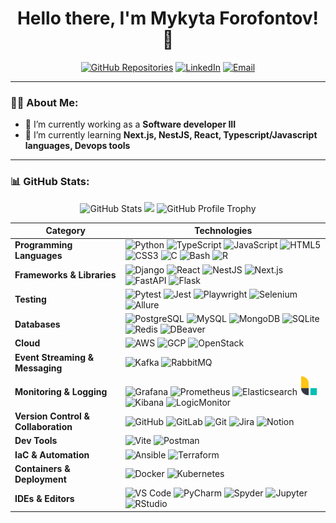 <h1 align="center">Hello there, I'm Mykyta Forofontov! 👋</h1>

<p align="center">
  <a href="https://github.com/MForofontov?tab=repositories"><img src="https://img.shields.io/badge/-My%20Repos-181717?style=for-the-badge&logo=github" alt="GitHub Repositories"></a>
  <a href="https://www.linkedin.com/in/mykyta-forofontov-7128a31bb"><img src="https://img.shields.io/badge/-LinkedIn-0077B5?style=for-the-badge&logo=linkedin" alt="LinkedIn"></a>
  <a href="mailto:[mykyta_forofontov@hotmail.com]"><img src="https://img.shields.io/badge/-Email-c14438?style=for-the-badge&logo=Gmail&logoColor=white" alt="Email"></a>
</p>

---

### 👨‍💻 About Me:
- 🔭 I’m currently working as a **Software developer III**
- 🌱 I’m currently learning **Next.js, NestJS, React, Typescript/Javascript languages, Devops tools**

---

### 📊 GitHub Stats:
<p align="center">
  <img src="https://github-readme-stats.vercel.app/api?username=MForofontov&show_icons=true&theme=radical&count_private=true&include_all_commits=true" alt="GitHub Stats" height="180em" />
  <img src="https://github-readme-stats.vercel.app/api/top-langs/?username=MForofontov&layout=compact&theme=radical&langs_count=10" height="180em" />
  <img src="https://github-profile-trophy.vercel.app/?username=MForofontov&theme=onedark&title=Commits,PullRequest,Reviews,Issues,Experience,Stars,Repositories,Followers" alt="GitHub Profile Trophy">
</p>

  <!--START_SECTION:tools-->
  | **Category** | **Technologies** |
  |--------------|------------------|
  | **Programming Languages** | <img src="https://cdn.jsdelivr.net/gh/devicons/devicon/icons/python/python-original.svg" width="30" alt="Python"/> <img src="https://cdn.jsdelivr.net/gh/devicons/devicon/icons/typescript/typescript-original.svg" width="30" alt="TypeScript"/> <img src="https://cdn.jsdelivr.net/gh/devicons/devicon/icons/javascript/javascript-original.svg" width="30" alt="JavaScript"/> <img src="https://cdn.jsdelivr.net/gh/devicons/devicon/icons/html5/html5-original.svg" width="30" alt="HTML5"/> <img src="https://cdn.jsdelivr.net/gh/devicons/devicon/icons/css3/css3-original.svg" width="30" alt="CSS3"/> <img src="https://cdn.jsdelivr.net/gh/devicons/devicon/icons/c/c-original.svg" width="30" alt="C"/> <img src="https://cdn.jsdelivr.net/gh/devicons/devicon/icons/bash/bash-original.svg" width="30" alt="Bash"/> <img src="https://cdn.jsdelivr.net/gh/devicons/devicon/icons/r/r-original.svg" width="30" alt="R"/> |
  | **Frameworks & Libraries** | <img src="https://cdn.jsdelivr.net/gh/devicons/devicon/icons/django/django-plain.svg" width="30" alt="Django"/> <img src="https://cdn.jsdelivr.net/gh/devicons/devicon/icons/react/react-original.svg" width="30" alt="React"/> <img src="https://nestjs.com/img/logo-small.svg" width="30" alt="NestJS"/> <img src="https://cdn.jsdelivr.net/gh/devicons/devicon/icons/nextjs/nextjs-original.svg" width="30" alt="Next.js"/> <img src="https://cdn.jsdelivr.net/gh/devicons/devicon/icons/fastapi/fastapi-original.svg" width="30" alt="FastAPI"/> <img src="https://cdn.jsdelivr.net/gh/devicons/devicon/icons/flask/flask-original.svg" width="30" alt="Flask"/> |
  | **Testing** | <img src="https://cdn.jsdelivr.net/gh/devicons/devicon/icons/pytest/pytest-original.svg" width="30" alt="Pytest"/> <img src="https://cdn.jsdelivr.net/gh/devicons/devicon/icons/jest/jest-plain.svg" width="30" alt="Jest"/> <img src="https://playwright.dev/img/playwright-logo.svg" width="30" alt="Playwright"/> <img src="https://cdn.jsdelivr.net/gh/devicons/devicon/icons/selenium/selenium-original.svg" width="30" alt="Selenium"/> <img src="https://avatars.githubusercontent.com/u/5879127?s=200&v=4" width="30" alt="Allure"/> |
  | **Databases** | <img src="https://cdn.jsdelivr.net/gh/devicons/devicon/icons/postgresql/postgresql-original.svg" width="30" alt="PostgreSQL"/> <img src="https://cdn.jsdelivr.net/gh/devicons/devicon/icons/mysql/mysql-original.svg" width="30" alt="MySQL"/> <img src="https://cdn.jsdelivr.net/gh/devicons/devicon/icons/mongodb/mongodb-original.svg" width="30" alt="MongoDB"/> <img src="https://cdn.jsdelivr.net/gh/devicons/devicon/icons/sqlite/sqlite-original.svg" width="30" alt="SQLite"/> <img src="https://cdn.jsdelivr.net/gh/devicons/devicon/icons/redis/redis-original.svg" width="30" alt="Redis"/> <img src="https://cdn.jsdelivr.net/gh/devicons/devicon/icons/dbeaver/dbeaver-original.svg" width="30" alt="DBeaver"/> |
  | **Cloud** | <img src="https://raw.githubusercontent.com/gilbarbara/logos/main/logos/aws.svg" width="30" alt="AWS"/> <img src="https://raw.githubusercontent.com/gilbarbara/logos/main/logos/google-cloud.svg" width="30" alt="GCP"/> <img src="https://cdn.simpleicons.org/openstack/ED1944" width="30" alt="OpenStack"/> |
  | **Event Streaming & Messaging** | <img src="https://cdn.jsdelivr.net/gh/devicons/devicon/icons/apachekafka/apachekafka-original.svg" width="30" alt="Kafka"/> <img src="https://cdn.jsdelivr.net/gh/devicons/devicon/icons/rabbitmq/rabbitmq-original.svg" width="30" alt="RabbitMQ"/> |
  | **Monitoring & Logging** | <img src="https://cdn.jsdelivr.net/gh/devicons/devicon/icons/grafana/grafana-original.svg" width="30" alt="Grafana"/> <img src="https://cdn.jsdelivr.net/gh/devicons/devicon/icons/prometheus/prometheus-original.svg" width="30" alt="Prometheus"/> <img src="https://cdn.jsdelivr.net/gh/devicons/devicon/icons/elasticsearch/elasticsearch-original.svg" width="30" alt="Elasticsearch"/> <img src="https://raw.githubusercontent.com/devicons/devicon/master/icons/logstash/logstash-original.svg" width="30" alt="Logstash"/> <img src="https://cdn.jsdelivr.net/gh/devicons/devicon/icons/kibana/kibana-original.svg" width="30" alt="Kibana"/> <img src="https://svgmix.com/uploads/71c5b8-logicmonitor.svg" width="30" alt="LogicMonitor"/> |
  | **Version Control & Collaboration** | <img src="https://cdn.jsdelivr.net/gh/devicons/devicon/icons/github/github-original.svg" width="30" alt="GitHub"/> <img src="https://cdn.jsdelivr.net/gh/devicons/devicon/icons/gitlab/gitlab-original.svg" width="30" alt="GitLab"/> <img src="https://cdn.jsdelivr.net/gh/devicons/devicon/icons/git/git-original.svg" width="30" alt="Git"/> <img src="https://cdn.jsdelivr.net/gh/devicons/devicon/icons/jira/jira-original.svg" width="30" alt="Jira"/> <img src="https://cdn.jsdelivr.net/gh/devicons/devicon/icons/notion/notion-original.svg" width="30" alt="Notion"/> |
  | **Dev Tools** | <img src="https://cdn.jsdelivr.net/gh/devicons/devicon/icons/vite/vite-original.svg" width="30" alt="Vite"/> <img src="https://cdn.jsdelivr.net/gh/devicons/devicon/icons/postman/postman-original.svg" width="30" alt="Postman"/> |
  | **IaC & Automation** | <img src="https://cdn.jsdelivr.net/gh/devicons/devicon/icons/ansible/ansible-original.svg" width="30" alt="Ansible"/> <img src="https://cdn.jsdelivr.net/gh/devicons/devicon/icons/terraform/terraform-original.svg" width="30" alt="Terraform"/> |
  | **Containers & Deployment** | <img src="https://cdn.jsdelivr.net/gh/devicons/devicon/icons/docker/docker-original.svg" width="30" alt="Docker"/> <img src="https://cdn.jsdelivr.net/gh/devicons/devicon/icons/kubernetes/kubernetes-plain.svg" width="30" alt="Kubernetes"/> |
  | **IDEs & Editors** | <img src="https://cdn.jsdelivr.net/gh/devicons/devicon/icons/vscode/vscode-original.svg" width="30" alt="VS Code"/> <img src="https://cdn.jsdelivr.net/gh/devicons/devicon/icons/pycharm/pycharm-original.svg" width="30" alt="PyCharm"/> <img src="https://cdn.jsdelivr.net/gh/devicons/devicon/icons/spyder/spyder-original.svg" width="30" alt="Spyder"/> <img src="https://cdn.jsdelivr.net/gh/devicons/devicon/icons/jupyter/jupyter-original.svg" width="30" alt="Jupyter"/> <img src="https://cdn.jsdelivr.net/gh/devicons/devicon/icons/rstudio/rstudio-original.svg" width="30" alt="RStudio"/> |
  <!--END_SECTION:tools-->

